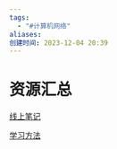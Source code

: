 ```yaml
---
tags:
  - "#计算机网络"
aliases: 
创建时间: 2023-12-04 20:39
---
```

# 资源汇总

[线上笔记](https://blog.csdn.net/weixin_43914604/article/details/104722679)

[学习方法](https://www.zhihu.com/question/21794830/answer/2056922841)